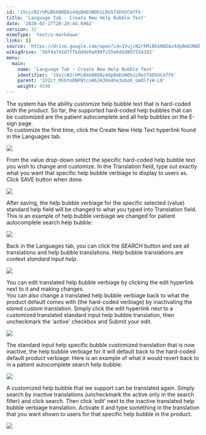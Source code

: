 ```yaml
---
id: '1VujcN2rhMiBkkN8DAz4dpBmEUNObiLReSf4DVUCmfFk'
title: 'Language Tab - Create New Help Bubble Text'
date: '2020-02-27T20:20:44.606Z'
version: 32
mimeType: 'text/x-markdown'
links: []
source: 'https://drive.google.com/open?id=1VujcN2rhMiBkkN8DAz4dpBmEUNObiLReSf4DVUCmfFk'
wikigdrive: '5bf4a745d7ffbddde9a890fc55e6d5d807554182'
menu:
  main:
    name: 'Language Tab - Create New Help Bubble Text'
    identifier: '1VujcN2rhMiBkkN8DAz4dpBmEUNObiLReSf4DVUCmfFk'
    parent: '1V2Lt_MnbYoDNFBtcoH6JHJKm4he3obo6_GmOlfyW-L8'
    weight: 4590
---
```

The system has the ability customize help bubble text that is hard-coded with the product. So far, the supported hard-coded help bubbles that can be customized are the patient autocomplete and all help bubbles on the E-sign page.  
To customize the first time, click the Create New Help Text hyperlink found in the Languages tab.
  
![](../language-tab-create-new-help-bubble-text.assets/100000000000049F0000013899FFB048C135D49D.png)  

From the value drop-down select the specific hard-coded help bubble text you wish to change and customize. In the Translation field, type out exactly what you want that specific help bubble verbiage to display to users as. Click SAVE button when done.
  
![](../language-tab-create-new-help-bubble-text.assets/100000000000014C000000BC3953FEF172D067C6.png)  

After saving, the help bubble verbiage for the specific selected (value) standard help field will be changed to what you typed into Translation field. This is an example of help bubble verbiage we changed for patient autocomplete search help bubble:
  
![](../language-tab-create-new-help-bubble-text.assets/10000000000004330000005D03326928D7C761DD.png)  

Back in the Languages tab, you can click the *SEARCH* button and see all translations and help bubble translations. Help bubble translations are context *standard input help*.
  
![](../language-tab-create-new-help-bubble-text.assets/10000000000004AA0000019A5BD6FBDA0607BB1D.png)  

You can edit translated help bubble verbiage by clicking the edit hyperlink next to it and making changes.  
You can also change a translated help bubble verbiage back to what the product default comes with (the hard-coded verbiage) by inactivating the stored custom translation. Simply click the edit hyperlink next to a customized translated standard input help bubble translation, then uncheckmark the ‘active' checkbox and Submit your edit.
  
![](../language-tab-create-new-help-bubble-text.assets/100000000000025F0000012E4CCFD4741A4BA8B5.png)  

The standard input help specific bubble customized translation that is now inactive, the help bubble verbiage for it will default back to the hard-coded default product verbiage. Here is an example of what it would revert back to in a patient autocomplete search help bubble:
  
![](../language-tab-create-new-help-bubble-text.assets/100000000000040B000000F6E38DF5746BCAB3CD.png)  

A customized help bubble that we support can be translated again. Simply search by inactive translations (uncheckmark the active only in the search filter) and click search. Then click ‘edit' next to the inactive translated help bubble verbiage translation. Activate it and type something in the translation that you want shown to users for that specific help bubble in the product.
  
![](../language-tab-create-new-help-bubble-text.assets/10000000000004BC000001A3D925CE953ACAB033.png)  

